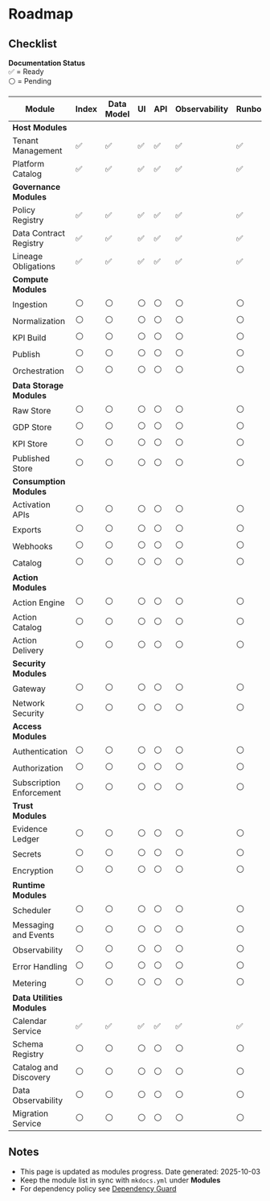 # Roadmap

## Checklist
**Documentation Status**  
✅ = Ready  
⚪ = Pending  

| Module                     | Index | Data Model | UI | API | Observability | Runbook | Security |
|----------------------------|-------|------------|----|-----|---------------|---------|----------|
| **Host Modules**           |       |            |    |     |               |         |          |
| Tenant Management          | ✅     | ✅          | ✅  | ✅   | ✅             | ✅       | ✅        |
| Platform Catalog           | ✅     | ✅          | ✅  | ✅   | ✅             | ✅       | ✅        |
| **Governance Modules**     |       |            |    |     |               |         |          |
| Policy Registry            | ✅     | ✅          | ✅  | ✅   | ✅             | ✅       | ✅        |
| Data Contract Registry     | ✅     | ✅          | ✅  | ✅   | ✅             | ✅       | ✅        |
| Lineage Obligations        | ✅     | ✅          | ✅  | ✅   | ✅             | ✅       | ✅        |
| **Compute Modules**        |       |            |    |     |               |         |          |
| Ingestion                  | ⚪     | ⚪          | ⚪  | ⚪   | ⚪             | ⚪       | ⚪        |
| Normalization              | ⚪     | ⚪          | ⚪  | ⚪   | ⚪             | ⚪       | ⚪        |
| KPI Build                  | ⚪     | ⚪          | ⚪  | ⚪   | ⚪             | ⚪       | ⚪        |
| Publish                    | ⚪     | ⚪          | ⚪  | ⚪   | ⚪             | ⚪       | ⚪        |
| Orchestration              | ⚪     | ⚪          | ⚪  | ⚪   | ⚪             | ⚪       | ⚪        |
| **Data Storage Modules**   |       |            |    |     |               |         |          |
| Raw Store                  | ⚪     | ⚪          | ⚪  | ⚪   | ⚪             | ⚪       | ⚪        |
| GDP Store                  | ⚪     | ⚪          | ⚪  | ⚪   | ⚪             | ⚪       | ⚪        |
| KPI Store                  | ⚪     | ⚪          | ⚪  | ⚪   | ⚪             | ⚪       | ⚪        |
| Published Store            | ⚪     | ⚪          | ⚪  | ⚪   | ⚪             | ⚪       | ⚪        |
| **Consumption Modules**    |       |            |    |     |               |         |          |
| Activation APIs            | ⚪     | ⚪          | ⚪  | ⚪   | ⚪             | ⚪       | ⚪        |
| Exports                    | ⚪     | ⚪          | ⚪  | ⚪   | ⚪             | ⚪       | ⚪        |
| Webhooks                   | ⚪     | ⚪          | ⚪  | ⚪   | ⚪             | ⚪       | ⚪        |
| Catalog                    | ⚪     | ⚪          | ⚪  | ⚪   | ⚪             | ⚪       | ⚪        |
| **Action Modules**         |       |            |    |     |               |         |          |
| Action Engine              | ⚪     | ⚪          | ⚪  | ⚪   | ⚪             | ⚪       | ⚪        |
| Action Catalog             | ⚪     | ⚪          | ⚪  | ⚪   | ⚪             | ⚪       | ⚪        |
| Action Delivery            | ⚪     | ⚪          | ⚪  | ⚪   | ⚪             | ⚪       | ⚪        |
| **Security Modules**       |       |            |    |     |               |         |          |
| Gateway                    | ⚪     | ⚪          | ⚪  | ⚪   | ⚪             | ⚪       | ⚪        |
| Network Security           | ⚪     | ⚪          | ⚪  | ⚪   | ⚪             | ⚪       | ⚪        |
| **Access Modules**         |       |            |    |     |               |         |          |
| Authentication             | ⚪     | ⚪          | ⚪  | ⚪   | ⚪             | ⚪       | ⚪        |
| Authorization              | ⚪     | ⚪          | ⚪  | ⚪   | ⚪             | ⚪       | ⚪        |
| Subscription Enforcement   | ⚪     | ⚪          | ⚪  | ⚪   | ⚪             | ⚪       | ⚪        |
| **Trust Modules**          |       |            |    |     |               |         |          |
| Evidence Ledger            | ⚪     | ⚪          | ⚪  | ⚪   | ⚪             | ⚪       | ⚪        |
| Secrets                    | ⚪     | ⚪          | ⚪  | ⚪   | ⚪             | ⚪       | ⚪        |
| Encryption                 | ⚪     | ⚪          | ⚪  | ⚪   | ⚪             | ⚪       | ⚪        |
| **Runtime Modules**        |       |            |    |     |               |         |          |
| Scheduler                  | ⚪     | ⚪          | ⚪  | ⚪   | ⚪             | ⚪       | ⚪        |
| Messaging and Events       | ⚪     | ⚪          | ⚪  | ⚪   | ⚪             | ⚪       | ⚪        |
| Observability              | ⚪     | ⚪          | ⚪  | ⚪   | ⚪             | ⚪       | ⚪        |
| Error Handling             | ⚪     | ⚪          | ⚪  | ⚪   | ⚪             | ⚪       | ⚪        |
| Metering                   | ⚪     | ⚪          | ⚪  | ⚪   | ⚪             | ⚪       | ⚪        |
| **Data Utilities Modules** |       |            |    |     |               |         |          |
| Calendar Service           | ✅     | ✅          | ✅  | ✅   | ✅             | ✅       | ✅        |
| Schema Registry            | ⚪     | ⚪          | ⚪  | ⚪   | ⚪             | ⚪       | ⚪        |
| Catalog and Discovery      | ⚪     | ⚪          | ⚪  | ⚪   | ⚪             | ⚪       | ⚪        |
| Data Observability         | ⚪     | ⚪          | ⚪  | ⚪   | ⚪             | ⚪       | ⚪        |
| Migration Service          | ⚪     | ⚪          | ⚪  | ⚪   | ⚪             | ⚪       | ⚪        |

## Notes
- This page is updated as modules progress. Date generated: 2025-10-03
- Keep the module list in sync with `mkdocs.yml` under **Modules**
- For dependency policy see [Dependency Guard](../references/dependency-guard.md)
